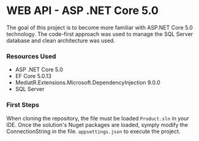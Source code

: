 # WEB API - ASP .NET Core 5.0

The goal of this project is to become more familiar with ASP.NET Core 5.0 technology. The code-first approach was used to manage the SQL Server database and clean architecture was used.

### Resources Used

- ASP .NET Core 5.0
- EF Core 5.0.13
- MediatR.Extensions.Microsoft.DependencyInjection 9.0.0
- SQL Server

### First Steps

When cloning the repository, the file must be loaded `Product.sln` in your IDE. Once the solution's Nuget packages are loaded, symply modify the ConnectionString in the file. `appsettings.json` to execute the project.